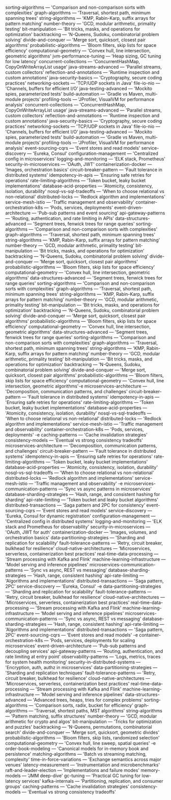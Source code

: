 
sorting-algorithms — 'Comparison and non-comparison sorts with complexities'
graph-algorithms — 'Traversal, shortest path, minimum spanning trees'
string-algorithms — 'KMP, Rabin-Karp, suffix arrays for pattern matching'
number-theory — 'GCD, modular arithmetic, primality testing'
bit-manipulation — 'Bit tricks, masks, and operations for optimization'
backtracking — 'N-Queens, Sudoku, combinatorial problem solving'
divide-and-conquer — 'Merge sort, quicksort, closest pair algorithms'
probabilistic-algorithms — 'Bloom filters, skip lists for space efficiency'
computational-geometry — 'Convex hull, line intersection, geometric algorithms'
jvm-performance-tuning — 'Heap sizing, GC tuning for low latency'
concurrent-collections — 'ConcurrentHashMap, CopyOnWriteArrayList usage'
java-streams-advanced — 'Parallel streams, custom collectors'
reflection-and-annotations — 'Runtime inspection and custom annotations'
java-security-basics — 'Cryptography, secure coding practices'
networking-sockets — 'TCP/UDP sockets in Java'
file-io-nio — 'Channels, buffers for efficient I/O'
java-testing-advanced — 'Mockito spies, parameterized tests'
build-automation — 'Gradle vs Maven, multi-module projects'
profiling-tools — 'JProfiler, VisualVM for performance analysis'
concurrent-collections — 'ConcurrentHashMap, CopyOnWriteArrayList usage'
java-streams-advanced — 'Parallel streams, custom collectors'
reflection-and-annotations — 'Runtime inspection and custom annotations'
java-security-basics — 'Cryptography, secure coding practices'
networking-sockets — 'TCP/UDP sockets in Java'
file-io-nio — 'Channels, buffers for efficient I/O'
java-testing-advanced — 'Mockito spies, parameterized tests'
build-automation — 'Gradle vs Maven, multi-module projects'
profiling-tools — 'JProfiler, VisualVM for performance analysis'
event-sourcing-cqrs — 'Event stores and read models'
service-discovery — 'Eureka, Consul'
configuration-management — 'Centralized config in microservices'
logging-and-monitoring — 'ELK stack, Prometheus'
security-in-microservices — 'OAuth, JWT'
containerization-docker — 'Images, orchestration basics'
circuit-breaker-pattern — 'Fault tolerance in distributed systems'
idempotency-in-apis — 'Ensuring safe retries for operations'
rate-limiting-algorithms — 'Token bucket, leaky bucket implementations'
database-acid-properties — 'Atomicity, consistency, isolation, durability'
nosql-vs-sql-tradeoffs — 'When to choose relational vs non-relational'
distributed-locks — 'Redlock algorithm and implementations'
service-mesh-istio — 'Traffic management and observability'
container-orchestration-k8s — 'Pods, services, deployments'
event-driven-architecture — 'Pub-sub patterns and event sourcing'
api-gateway-patterns — 'Routing, authentication, and rate limiting in APIs'
data-structures-advanced — 'Segment trees, fenwick trees for range queries'
sorting-algorithms — 'Comparison and non-comparison sorts with complexities'
graph-algorithms — 'Traversal, shortest path, minimum spanning trees'
string-algorithms — 'KMP, Rabin-Karp, suffix arrays for pattern matching'
number-theory — 'GCD, modular arithmetic, primality testing'
bit-manipulation — 'Bit tricks, masks, and operations for optimization'
backtracking — 'N-Queens, Sudoku, combinatorial problem solving'
divide-and-conquer — 'Merge sort, quicksort, closest pair algorithms'
probabilistic-algorithms — 'Bloom filters, skip lists for space efficiency'
computational-geometry — 'Convex hull, line intersection, geometric algorithms'
data-structures-advanced — 'Segment trees, fenwick trees for range queries'
sorting-algorithms — 'Comparison and non-comparison sorts with complexities'
graph-algorithms — 'Traversal, shortest path, minimum spanning trees'
string-algorithms — 'KMP, Rabin-Karp, suffix arrays for pattern matching'
number-theory — 'GCD, modular arithmetic, primality testing'
bit-manipulation — 'Bit tricks, masks, and operations for optimization'
backtracking — 'N-Queens, Sudoku, combinatorial problem solving'
divide-and-conquer — 'Merge sort, quicksort, closest pair algorithms'
probabilistic-algorithms — 'Bloom filters, skip lists for space efficiency'
computational-geometry — 'Convex hull, line intersection, geometric algorithms'
data-structures-advanced — 'Segment trees, fenwick trees for range queries'
sorting-algorithms — 'Comparison and non-comparison sorts with complexities'
graph-algorithms — 'Traversal, shortest path, minimum spanning trees'
string-algorithms — 'KMP, Rabin-Karp, suffix arrays for pattern matching'
number-theory — 'GCD, modular arithmetic, primality testing'
bit-manipulation — 'Bit tricks, masks, and operations for optimization'
backtracking — 'N-Queens, Sudoku, combinatorial problem solving'
divide-and-conquer — 'Merge sort, quicksort, closest pair algorithms'
probabilistic-algorithms — 'Bloom filters, skip lists for space efficiency'
computational-geometry — 'Convex hull, line intersection, geometric algorithms'-e 
microservices-architecture — 'Decomposition, communication patterns, and challenges'
circuit-breaker-pattern — 'Fault tolerance in distributed systems'
idempotency-in-apis — 'Ensuring safe retries for operations'
rate-limiting-algorithms — 'Token bucket, leaky bucket implementations'
database-acid-properties — 'Atomicity, consistency, isolation, durability'
nosql-vs-sql-tradeoffs — 'When to choose relational vs non-relational'
distributed-locks — 'Redlock algorithm and implementations'
service-mesh-istio — 'Traffic management and observability'
container-orchestration-k8s — 'Pods, services, deployments'
-e caching-patterns — 'Cache invalidation strategies'
consistency-models — 'Eventual vs strong consistency tradeoffs'
microservices-architecture — 'Decomposition, communication patterns, and challenges'
circuit-breaker-pattern — 'Fault tolerance in distributed systems'
idempotency-in-apis — 'Ensuring safe retries for operations'
rate-limiting-algorithms — 'Token bucket, leaky bucket implementations'
database-acid-properties — 'Atomicity, consistency, isolation, durability'
nosql-vs-sql-tradeoffs — 'When to choose relational vs non-relational'
distributed-locks — 'Redlock algorithm and implementations'
service-mesh-istio — 'Traffic management and observability'
-e 
microservices-communication-patterns — 'Sync vs async patterns in microservices'
database-sharding-strategies — 'Hash, range, and consistent hashing for sharding'
api-rate-limiting — 'Token bucket and leaky bucket algorithms'
distributed-transactions — 'Saga pattern and 2PC for consistency'
event-sourcing-cqrs — 'Event stores and read models'
service-discovery — 'Eureka, Consul for dynamic registration'
configuration-management — 'Centralized config in distributed systems'
logging-and-monitoring — 'ELK stack and Prometheus for observability'
security-in-microservices — 'OAuth, JWT for auth'
containerization-docker — 'Images, volumes, and orchestration basics'
data-partitioning-strategies — 'Sharding and replication for scalability'
fault-tolerance-patterns — 'Retry, circuit breaker, bulkhead for resilience'
cloud-native-architectures — 'Microservices, serverless, containerization best practices'
real-time-data-processing — 'Stream processing with Kafka and Flink'
machine-learning-infrastructure — 'Model serving and inference pipelines'
microservices-communication-patterns — 'Sync vs async, REST vs messaging'
database-sharding-strategies — 'Hash, range, consistent hashing'
api-rate-limiting — 'Algorithms and implementations'
distributed-transactions — 'Saga pattern, 2PC'
service-discovery — 'Eureka, Consul'
-e data-partitioning-strategies — 'Sharding and replication for scalability'
fault-tolerance-patterns — 'Retry, circuit breaker, bulkhead for resilience'
cloud-native-architectures — 'Microservices, serverless, containerization best practices'
real-time-data-processing — 'Stream processing with Kafka and Flink'
machine-learning-infrastructure — 'Model serving and inference pipelines'
microservices-communication-patterns — 'Sync vs async, REST vs messaging'
database-sharding-strategies — 'Hash, range, consistent hashing'
api-rate-limiting — 'Algorithms and implementations'
distributed-transactions — 'Saga pattern, 2PC'
event-sourcing-cqrs — 'Event stores and read models'
-e 
container-orchestration-k8s — 'Pods, services, deployments for scaling microservices'
event-driven-architecture — 'Pub-sub patterns and decoupling services'
api-gateway-patterns — 'Routing, authentication, and rate limiting at entry point'
observability-patterns — 'Logs, metrics, traces for system health monitoring'
security-in-distributed-systems — 'Encryption, auth, authz in microservices'
data-partitioning-strategies — 'Sharding and replication techniques'
fault-tolerance-patterns — 'Retry, circuit breaker, bulkhead for resilience'
cloud-native-architectures — 'Microservices, serverless, containerization best practices'
real-time-data-processing — 'Stream processing with Kafka and Flink'
machine-learning-infrastructure — 'Model serving and inference pipelines'
data-structures-advanced — 'Advanced trees, heaps, tries for complex problems'
sorting-algorithms — 'Comparison sorts, radix, bucket for efficiency'
graph-algorithms — 'Traversal, shortest paths, MST algorithms'
string-algorithms — 'Pattern matching, suffix structures'
number-theory — 'GCD, modular arithmetic for crypto and algos'
bit-manipulation — 'Tricks for optimization and puzzles'
backtracking — 'N-Queens, permutations, combinatorial search'
divide-and-conquer — 'Merge sort, quicksort, geometric divides'
probabilistic-algorithms — 'Bloom filters, skip lists, randomized selection'
computational-geometry — 'Convex hull, line sweep, spatial queries'
-e 
order-book-modeling — 'Canonical models for in-memory book and persistence'
matching-algorithms — 'Batch vs streaming matching, complexity'
time-in-force-variations — 'Exchange semantics across major venues'
latency-measurement — 'Instrumentation and microbenchmarks'
raft-and-leader-election — 'Implementations and failure modes'
memory-models — 'JMM deep-dive'
gc-tuning — 'Practical GC tuning for low-latency services'
kafka-internals — 'Partitioning, replication, and consumer groups'
caching-patterns — 'Cache invalidation strategies'
consistency-models — 'Eventual vs strong consistency tradeoffs'
